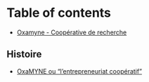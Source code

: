# Table of contents

* [Oxamyne - Coopérative de recherche](README.md)

## Histoire

* [OxaMYNE ou “l’entrepreneuriat coopératif”](histoire/oxamyne-ou-lentrepreneuriat-cooperatif.md)

